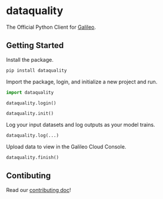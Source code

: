 # dataquality

The Official Python Client for [Galileo](https://rungalileo.io).

## Getting Started

Install the package.
```sh
pip install dataquality
```

Import the package, login, and initialize a new project and run.
```python
import dataquality

dataquality.login()

dataquality.init()
```

Log your input datasets and log outputs as your model trains.

```python
dataquality.log(...)
```

Upload data to view in the Galileo Cloud Console.

```python
dataquality.finish()
```

## Contibuting

Read our [contributing doc](./CONTRIBUTING.md)!

